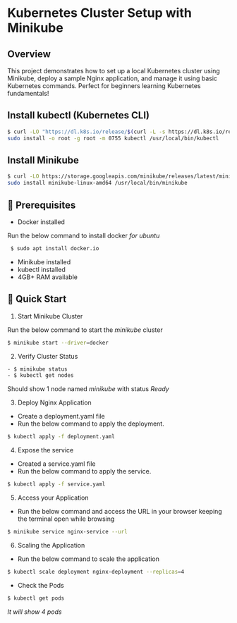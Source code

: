 # Kubernetes Cluster Setup with Minikube

## Overview
This project demonstrates how to set up a local Kubernetes cluster using Minikube, deploy a sample Nginx application, and manage it using basic Kubernetes commands. Perfect for beginners learning Kubernetes fundamentals!

## Install kubectl (Kubernetes CLI)
```bash
$ curl -LO "https://dl.k8s.io/release/$(curl -L -s https://dl.k8s.io/release/stable.txt)/bin/linux/amd64/kubectl"
sudo install -o root -g root -m 0755 kubectl /usr/local/bin/kubectl
```

## Install Minikube
```bash
$ curl -LO https://storage.googleapis.com/minikube/releases/latest/minikube-linux-amd64
sudo install minikube-linux-amd64 /usr/local/bin/minikube
```

## :hammer: Prerequisites
- Docker installed

Run the below command to install docker *for ubuntu*
```bash
 $ sudo apt install docker.io
```
- Minikube installed
- kubectl installed
- 4GB+ RAM available

## :rocket: Quick Start

1. Start Minikube Cluster

Run the below command to start the *minikube* cluster
```bash
$ minikube start --driver=docker
```
2. Verify Cluster Status
```bash
- $ minikube status
- $ kubectl get nodes
```
Should show 1 node named *minikube* with status *Ready*

3. Deploy Nginx Application
- Create a deployment.yaml file
- Run the below command to apply the deployment.
```bash
$ kubectl apply -f deployment.yaml
```
4. Expose the service
- Created a service.yaml file
- Run the below command to apply the service.

```bash
$ kubectl apply -f service.yaml
```
5. Access your Application
- Run the below command and access the URL in your browser keeping the terminal open while browsing

```bash
$ minikube service nginx-service --url
```

6. Scaling the Application
- Run the below command to scale the application

```bash
$ kubectl scale deployment nginx-deployment --replicas=4
```
- Check the Pods
```bash
$ kubectl get pods
```

*It will show 4 pods*




    
